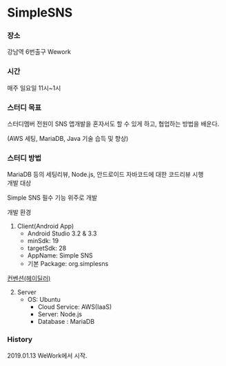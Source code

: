 # SimpleSNS

### 장소 ###

강남역 6번출구 Wework	

### 시간 ###

매주 일요일 11시~1시

### 스터디 목표 ###

스터디멤버 전원이 SNS 앱개발을 혼자서도 할 수 있게 하고, 협업하는 방법을 배운다.	

(AWS 세팅, MariaDB, Java 기술 습득 및 향상)	

### 스터디 방법 ###

MariaDB 등의 세팅리뷰, Node.js, 안드로이드 자바코드에 대한 코드리뷰 시행			
개발 대상

Simple SNS 필수 기능 위주로 개발
		
개발 환경
1. Client(Android App)
    - Android Studio 3.2 & 3.3
    - minSdk: 19
    - targetSdk: 28
    - AppName: Simple SNS
    - 기본 Package: org.simplesns

[컨벤션(헤이딜러)](https://github.com/PRNDcompany/android-style-guide)

2. Server
    - OS: Ubuntu
		- Cloud Service: AWS(IaaS)
		- Server: Node.js
		- Database : MariaDB 
    

### History ###
    
2019.01.13 WeWork에서 시작.
